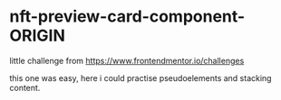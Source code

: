 # nft-preview-card-component-ORIGIN

little challenge from https://www.frontendmentor.io/challenges

this one was easy, here i could practise pseudoelements and stacking content.
